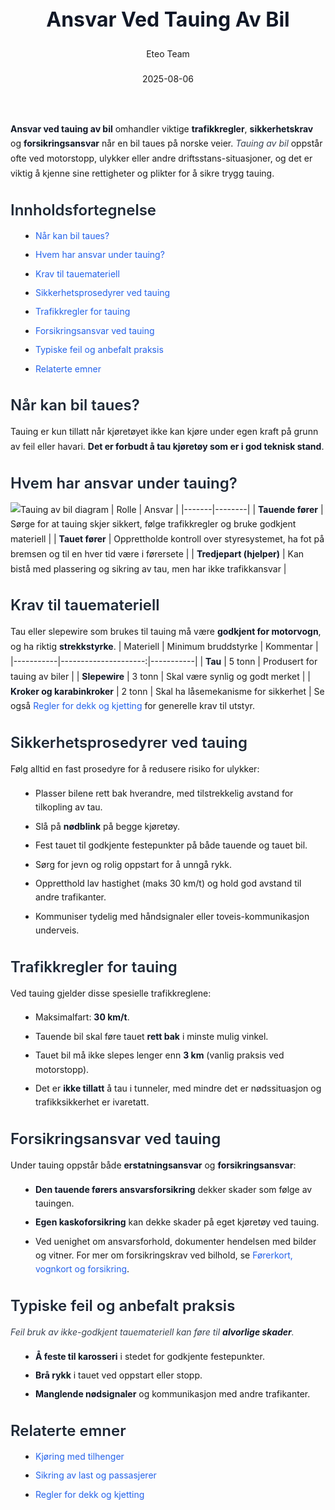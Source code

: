 ﻿---
title: "Ansvar Ved Tauing Av Bil"
date: 2025-08-06
draft: false
author: "Eteo Team"
description: "Guide to Ansvar Ved Tauing Av Bil for Norwegian driving theory exam."
categories: ["Driving Theory"]
tags: ["driving", "theory", "safety"]
featured_image: "/blogs/teori/ansvar-ved-tauing-av-bil/ansvar-ved-tauing-av-bil-image.svg"
---
<style>
/* Base text styling */
.article-content {
  font-family: 'Inter', -apple-system, BlinkMacSystemFont, 'Segoe UI', Roboto, Oxygen, Ubuntu, Cantarell, 'Open Sans', 'Helvetica Neue', sans-serif;
  line-height: 1.6;
  color: #1f2937;
  font-size: 16px;
}
/* Headers */
h1 {
  font-size: 2rem;
  font-weight: 700;
  margin: 2rem 0 1.5rem;
  color: #111827;
}
h2 {
  font-size: 1.5rem;
  font-weight: 600;
  margin: 2rem 0 1rem;
  color: #1f2937;
}
h3 {
  font-size: 1.25rem;
  font-weight: 600;
  margin: 1.5rem 0 0.75rem;
  color: #374151;
}
/* Paragraphs */
p {
  margin: 1rem 0;
  line-height: 1.7;
}
/* Lists */
ul, ol {
  margin: 1rem 0 1rem 1.5rem;
  padding-left: 1rem;
}
li {
  margin-bottom: 0.5rem;
  line-height: 1.6;
}
/* Bold and emphasis text */
strong, b {
  font-weight: 700 !important;
  color: #111827;
}
em, i {
  font-style: italic;
  color: #374151;
}
strong em, b i, em strong, i b {
  font-weight: 700 !important;
  font-style: italic;
  color: #111827;
}
/* Links */
a {
  color: #2563eb;
  text-decoration: none;
  transition: color 0.2s ease;
}
a:hover {
  color: #1d4ed8;
  text-decoration: underline;
}
/* Code blocks */
pre, code {
  font-family: 'SFMono-Regular', Consolas, 'Liberation Mono', Menlo, monospace;
  background-color: #f3f4f6;
  border-radius: 0.375rem;
  font-size: 0.875em;
}
pre {
  padding: 1rem;
  overflow-x: auto;
  margin: 1rem 0;
}
code {
  padding: 0.2em 0.4em;
}
/* Blockquotes */
blockquote {
  border-left: 4px solid #e5e7eb;
  margin: 1.5rem 0;
  padding: 0.75rem 1rem 0.75rem 1.5rem;
  background-color: #f9fafb;
  color: #4b5563;
  font-style: italic;
}
/* Tables */
table {
  margin: 1.5rem auto !important;
  border-collapse: collapse !important;
  width: 100% !important;
  max-width: 100%;
  box-shadow: 0 1px 3px rgba(0,0,0,0.1) !important;
  border-radius: 0.5rem !important;
  overflow: hidden !important;
  border: 1px solid #e5e7eb !important;
  display: table !important;
}
th, td {
  padding: 0.75rem 1.25rem !important;
  text-align: left !important;
  border: 1px solid #e5e7eb !important;
  vertical-align: top;
}
th {
  background-color: #f9fafb !important;
  font-weight: 600 !important;
  color: #111827 !important;
  text-transform: uppercase !important;
  font-size: 0.75rem !important;
  letter-spacing: 0.05em !important;
}
tr:nth-child(even) {
  background-color: #f9fafb !important;
}
tr:hover {
  background-color: #f3f4f6 !important;
}
/* Responsive adjustments */
@media (max-width: 768px) {
  .article-content {
    font-size: 15px;
  }
  h1 { font-size: 1.75rem; }
  h2 { font-size: 1.375rem; }
  h3 { font-size: 1.125rem; }
  table {
    display: block !important;
    overflow-x: auto !important;
    -webkit-overflow-scrolling: touch;
  }
}
</style>
**Ansvar ved tauing av bil** omhandler viktige **trafikkregler**, **sikkerhetskrav** og **forsikringsansvar** når en bil taues på norske veier.
*Tauing av bil* oppstår ofte ved motorstopp, ulykker eller andre driftsstans-situasjoner, og det er viktig å kjenne sine rettigheter og plikter for å sikre trygg tauing.
## Innholdsfortegnelse
* [Når kan bil taues?](#når-kan-bil-taues)
* [Hvem har ansvar under tauing?](#hvem-har-ansvar-under-tauing)
* [Krav til tauemateriell](#krav-til-tauemateriell)
* [Sikkerhetsprosedyrer ved tauing](#sikkerhetsprosedyrer-ved-tauing)
* [Trafikkregler for tauing](#trafikkregler-for-tauing)
* [Forsikringsansvar ved tauing](#forsikringsansvar-ved-tauing)
* [Typiske feil og anbefalt praksis](#typiske-feil-og-anbefalt-praksis)
* [Relaterte emner](#relaterte-emner)
## Når kan bil taues?
Tauing er kun tillatt når kjøretøyet ikke kan kjøre under egen kraft på grunn av feil eller havari. **Det er forbudt å tau kjøretøy som er i god teknisk stand**.
## Hvem har ansvar under tauing?
![Tauing av bil diagram](/blogs/teori/ansvar-ved-tauing-av-bil/tauing-diagram.svg)
| Rolle | Ansvar |
|-------|--------|
| **Tauende fører** | Sørge for at tauing skjer sikkert, følge trafikkregler og bruke godkjent materiell |
| **Tauet fører** | Opprettholde kontroll over styresystemet, ha fot på bremsen og til en hver tid være i førersete |
| **Tredjepart (hjelper)** | Kan bistå med plassering og sikring av tau, men har ikke trafikkansvar |
## Krav til tauemateriell
Tau eller slepewire som brukes til tauing må være [**godkjent for motorvogn**](/blogs/teori/motorvogn-definisjon "Motorvogn (definisjon)"), og ha riktig **strekkstyrke**.
| Materiell | Minimum bruddstyrke | Kommentar |
|-----------|---------------------:|-----------|
| **Tau** | 5 tonn | Produsert for tauing av biler |
| **Slepewire** | 3 tonn | Skal være synlig og godt merket |
| **Kroker og karabinkroker** | 2 tonn | Skal ha låsemekanisme for sikkerhet |
Se også [Regler for dekk og kjetting](/blogs/teori/regler-for-dekk-og-kjetting "Regler for dekk og kjetting - Bruk av dekk, kjetting og tauemateriell") for generelle krav til utstyr.
## Sikkerhetsprosedyrer ved tauing
Følg alltid en fast prosedyre for å redusere risiko for ulykker:
* Plasser bilene rett bak hverandre, med tilstrekkelig avstand for tilkopling av tau.
* Slå på **nødblink** på begge kjøretøy.
* Fest tauet til godkjente festepunkter på både tauende og tauet bil.
* Sørg for jevn og rolig oppstart for å unngå rykk.
* Oppretthold lav hastighet (maks 30 km/t) og hold god avstand til andre trafikanter.
* Kommuniser tydelig med håndsignaler eller toveis-kommunikasjon underveis.
## Trafikkregler for tauing
Ved tauing gjelder disse spesielle trafikkreglene:
* Maksimalfart: **30 km/t**.
* Tauende bil skal føre tauet **rett bak** i minste mulig vinkel.
* Tauet bil må ikke slepes lenger enn **3 km** (vanlig praksis ved motorstopp).
* Det er **ikke tillatt** å tau i tunneler, med mindre det er nødssituasjon og trafikksikkerhet er ivaretatt.
## Forsikringsansvar ved tauing
Under tauing oppstår både **erstatningsansvar** og **forsikringsansvar**:
* **Den tauende førers ansvarsforsikring** dekker skader som følge av tauingen.
* **Egen kaskoforsikring** kan dekke skader på eget kjøretøy ved tauing.
* Ved uenighet om ansvarsforhold, dokumenter hendelsen med bilder og vitner.
For mer om forsikringskrav ved bilhold, se [Førerkort, vognkort og forsikring](/blogs/teori/forerkort-vognkort-og-forsikring "Førerkort, vognkort og forsikring - Guide til forsikring ved bilhold").
## Typiske feil og anbefalt praksis
*Feil bruk av ikke-godkjent tauemateriell kan føre til **alvorlige skader**.*
* **Å feste til karosseri** i stedet for godkjente festepunkter.
* **Brå rykk** i tauet ved oppstart eller stopp.
* **Manglende nødsignaler** og kommunikasjon med andre trafikanter.
## Relaterte emner
* [Kjøring med tilhenger](/blogs/teori/kjoring-med-tilhenger "Kjøring med tilhenger - Guide til trygg hengerkjøring")
* [Sikring av last og passasjerer](/blogs/teori/sikring-av-last-og-passasjerer "Sikring av last og passasjerer - Guide til sikker lastsikring")
* [Regler for dekk og kjetting](/blogs/teori/regler-for-dekk-og-kjetting "Regler for dekk og kjetting - Bruk av dekk og kjetting")